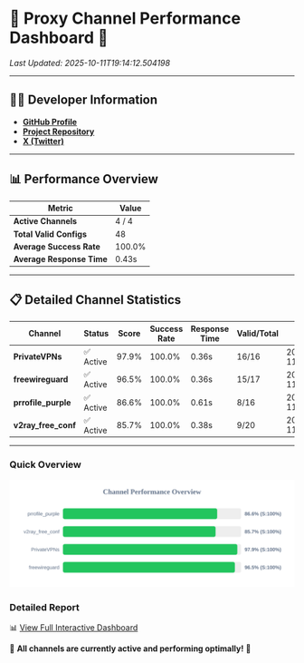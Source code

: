 # 🌟 Proxy Channel Performance Dashboard 🌟

_Last Updated: 2025-10-11T19:14:12.504198_

---

## 👩‍💻 Developer Information

- **[GitHub Profile](https://github.com/4n0nymou3)**  
- **[Project Repository](https://github.com/4n0nymou3/multi-proxy-config-fetcher)**  
- **[X (Twitter)](https://x.com/4n0nymou3)**  

---

## 📊 Performance Overview

| Metric                | Value       |
|-----------------------|-------------|
| **Active Channels**   | 4 / 4       |
| **Total Valid Configs** | 48          |
| **Average Success Rate** | 100.0%      |
| **Average Response Time** | 0.43s       |

---

## 📋 Detailed Channel Statistics

| Channel          | Status     | Score  | Success Rate | Response Time | Valid/Total | Last Success               |
|------------------|------------|--------|--------------|---------------|-------------|----------------------------|
| **PrivateVPNs**  | ✅ Active  | 97.9%  | 100.0% | 0.36s         | 16/16       | 2025-10-11T19:14:12.110425 |
| **freewireguard**  | ✅ Active  | 96.5%  | 100.0% | 0.36s         | 15/17       | 2025-10-11T19:14:12.502473 |
| **prrofile_purple**  | ✅ Active  | 86.6%  | 100.0% | 0.61s         | 8/16       | 2025-10-11T19:14:11.224949 |
| **v2ray_free_conf**  | ✅ Active  | 85.7%  | 100.0% | 0.38s         | 9/20       | 2025-10-11T19:14:11.706165 |

---

### Quick Overview
<div align="center">
  <a href="https://raw.githubusercontent.com/nullluser/NullRepo/refs/heads/main/assets/channel_stats_chart.svg">
    <img src="https://raw.githubusercontent.com/nullluser/NullRepo/refs/heads/main/assets/channel_stats_chart.svg" alt="Source Performance Statistics" width="800">
  </a>
</div>

### Detailed Report
📊 [View Full Interactive Dashboard](https://htmlpreview.github.io/?https://github.com/nullluser/NullRepo/blob/main/assets/performance_report.html)

🎉 **All channels are currently active and performing optimally!** 🎉
